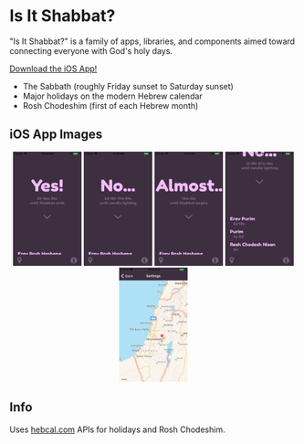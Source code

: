 # Is It Shabbat?
"Is It Shabbat?" is a family of apps, libraries, and components aimed toward connecting everyone with God's holy days.

[Download the iOS App!](https://itunes.apple.com/us/app/is-it-shabbat/id1435157805)

- The Sabbath (roughly Friday sunset to Saturday sunset)
- Major holidays on the modern Hebrew calendar
- Rosh Chodeshim (first of each Hebrew month)

## iOS App Images

<p align="center">
    <img src="./images/Yes.png" alt="It Is Shabbat!" width=120 height=200 />
    <img src="./images/No.png" alt="It Is Not Shabbat..." width=120 height=200 />
    <img src="./images/Almost.png" alt="Shabbat is about to begin!" width=120 height=200 />
    <img src="./images/Holidays.png" alt="Upcoming Hebrew Holidays" width=120 height=200 />
    <img src="./images/Map.png" alt="Change current location using location picker map."  width=120 height=200 />
</p>

## Info
Uses [hebcal.com](https://www.hebcal.com/home/195/jewish-calendar-rest-api) APIs for holidays and Rosh Chodeshim.
